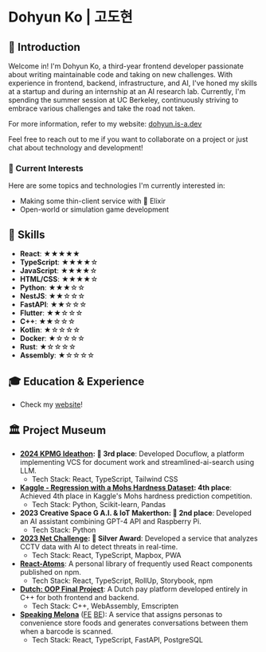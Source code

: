 # Dohyun Ko | 고도현

## 🧶 Introduction
Welcome in! I'm Dohyun Ko, a third-year frontend developer passionate about writing maintainable code and taking on new challenges. With experience in frontend, backend, infrastructure, and AI, I've honed my skills at a startup and during an internship at an AI research lab. Currently, I'm spending the summer session at UC Berkeley, continuously striving to embrace various challenges and take the road not taken.

For more information, refer to my website: [dohyun.is-a.dev](https://dohyun.is-a.dev)

Feel free to reach out to me if you want to collaborate on a project or just chat about technology and development!

### 🌱 Current Interests
Here are some topics and technologies I'm currently interested in:
- Making some thin-client service with 🧪 Elixir
- Open-world or simulation game development

## 🌟 Skills
- **React**: ★★★★★
- **TypeScript**: ★★★★☆
- **JavaScript**: ★★★★☆
- **HTML/CSS**: ★★★★☆
- **Python**: ★★★☆☆
- **NestJS**: ★★☆☆☆
- **FastAPI**: ★★☆☆☆
- **Flutter**: ★★☆☆☆
- **C++**: ★★☆☆☆
- **Kotlin**: ★☆☆☆☆
- **Docker**: ★☆☆☆☆
- **Rust**: ★☆☆☆☆
- **Assembly**: ★☆☆☆☆

## 🎓 Education & Experience
- Check my [website](https://dohyun.is-a.dev)!
  
## 🏛️ Project Museum
- **[2024 KPMG Ideathon](https://github.com/gist-optima): 🥉 3rd place**: Developed Docuflow, a platform implementing VCS for document work and streamlined-ai-search using LLM.
  - Tech Stack: React, TypeScript, Tailwind CSS
- **[Kaggle - Regression with a Mohs Hardness Dataset](https://www.kaggle.com/competitions/playground-series-s3e25): 4th place**: Achieved 4th place in Kaggle's Mohs hardness prediction competition.
  - Tech Stack: Python, Scikit-learn, Pandas
- **2023 Creative Space G A.I. & IoT Makerthon: 🥈 2nd place**: Developed an AI assistant combining GPT-4 API and Raspberry Pi.
  - Tech Stack: Python
- **[2023 Net Challenge](https://github.com/Net-Challenge-InfoTeam): 🥈 Silver Award**: Developed a service that analyzes CCTV data with AI to detect threats in real-time.
  - Tech Stack: React, TypeScript, Mapbox, PWA
- **[React-Atoms](https://github.com/dohyun-ko/react-atoms)**: A personal library of frequently used React components published on npm.
  - Tech Stack: React, TypeScript, RollUp, Storybook, npm
- **[Dutch: OOP Final Project](https://github.com/dohyun-ko/dutch-wasm)**: A Dutch pay platform developed entirely in C++ for both frontend and backend.
  - Tech Stack: C++, WebAssembly, Emscripten
- **[Speaking Melona](https://melona.chat)** ([FE](https://github.com/Shimsuyeon/speaking-melona-fe) [BE](https://github.com/Shimsuyeon/speaking-melona-be)): A service that assigns personas to convenience store foods and generates conversations between them when a barcode is scanned.
  - Tech Stack: React, TypeScript, FastAPI, PostgreSQL
